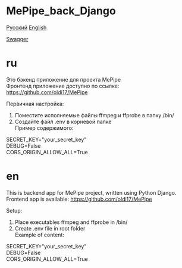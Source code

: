 # MePipe_back_Django
[Русский](#ru)
[English](#en)


[Swagger](swagger_openapi.yaml)

# ru
Это бэкенд приложение для проекта MePipe <br />
Фронтенд приложение доступно по ссылке: https://github.com/oldi17/MePipe

Первичная настройка:
1. Поместите исполняемые файлы ffmpeg и ffprobe в папку /bin/
2. Создайте файл .env в корневой папке<br />
  Пример содержимого:

  SECRET_KEY="your_secret_key"<br />
  DEBUG=False<br />
  CORS_ORIGIN_ALLOW_ALL=True

# en
This is backend app for MePipe project, written using Python Django. <br />
Frontend app is available: https://github.com/oldi17/MePipe

Setup:
1. Place executables ffmpeg and ffprobe in /bin/
2. Create .env file in root folder<br />
  Example of content:

  SECRET_KEY="your_secret_key"<br />
  DEBUG=False<br />
  CORS_ORIGIN_ALLOW_ALL=True
